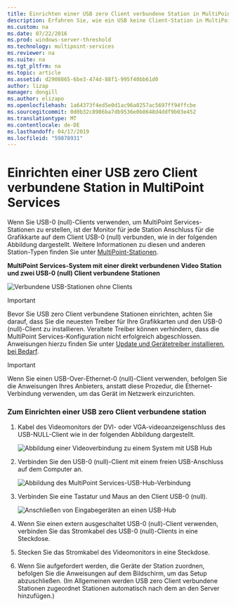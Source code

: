 ```yaml
---
title: Einrichten einer USB zero Client verbundene Station in MultiPoint Services
description: Erfahren Sie, wie ein USB keine Client-Station in MultiPoint Services erstellen
ms.custom: na
ms.date: 07/22/2016
ms.prod: windows-server-threshold
ms.technology: multipoint-services
ms.reviewer: na
ms.suite: na
ms.tgt_pltfrm: na
ms.topic: article
ms.assetid: d2908865-6be3-474d-88f1-995f40bb61d0
author: lizap
manager: dongill
ms.author: elizapo
ms.openlocfilehash: 1a64373f4ed5e0d1ac96a0257ac5697ff94ffcbe
ms.sourcegitcommit: 0d0b32c8986ba7db9536e0b8648d4ddf9b03e452
ms.translationtype: MT
ms.contentlocale: de-DE
ms.lasthandoff: 04/17/2019
ms.locfileid: "59878931"
---
```

# <a name="set-up-a-usb-zero-client-connected-station-in-multipoint-services"></a>Einrichten einer USB zero Client verbundene Station in MultiPoint Services
Wenn Sie USB-0 (null)-Clients verwenden, um MultiPoint Services-Stationen zu erstellen, ist der Monitor für jede Station Anschluss für die Grafikkarte auf dem Client USB-0 (null) verbunden, wie in der folgenden Abbildung dargestellt. Weitere Informationen zu diesen und anderen Station-Typen finden Sie unter [MultiPoint-Stationen](MultiPoint-services-Stations.md).
  
**MultiPoint Services-System mit einer direkt verbundenen Video Station und zwei USB-0 (null) Client verbundene Stationen**  
  
![Verbundene USB-Stationen ohne Clients](./media/WMS11_diagram7.gif)  
  
> [!IMPORTANT]  
> Bevor Sie USB zero Client verbundene Stationen einrichten, achten Sie darauf, dass Sie die neuesten Treiber für Ihre Grafikkarten und den USB-0 (null)-Client zu installieren. Veraltete Treiber können verhindern, dass die MultiPoint Services-Konfiguration nicht erfolgreich abgeschlossen. Anweisungen hierzu finden Sie unter [Update und Gerätetreiber installieren, bei Bedarf](Update-and-install-device-drivers-if-needed.md).  
  
> [!IMPORTANT]  
> Wenn Sie einen USB-Over-Ethernet-0 (null)-Client verwenden, befolgen Sie die Anweisungen Ihres Anbieters, anstatt diese Prozedur, die Ethernet-Verbindung verwenden, um das Gerät im Netzwerk einzurichten.  
  
### <a name="to-set-up-a-usb-zero-client-connected-station"></a>Zum Einrichten einer USB zero Client verbundene station  
  
1.  Kabel des Videomonitors der DVI- oder VGA-videoanzeigenschluss des USB-NULL-Client wie in der folgenden Abbildung dargestellt.  
  
    ![Abbildung einer Videoverbindung zu einem System mit USB Hub](./media/WMSVideoConnection.gif)  
  
2.  Verbinden Sie den USB-0 (null)-Client mit einem freien USB-Anschluss auf dem Computer an.  
  
    ![Abbildung des MultiPoint Services-USB-Hub-Verbindung](./media/WMSUSBHubConnection.gif)  
  
3.  Verbinden Sie eine Tastatur und Maus an den Client USB-0 (null).  
  
    ![Anschließen von Eingabegeräten an einen USB-Hub](./media/WMSUSBDeviceConnection.gif)  
  
4.  Wenn Sie einen extern ausgeschaltet USB-0 (null)-Client verwenden, verbinden Sie das Stromkabel des USB-0 (null)-Clients in eine Steckdose.  
  
5.  Stecken Sie das Stromkabel des Videomonitors in eine Steckdose.  
  
6.  Wenn Sie aufgefordert werden, die Geräte der Station zuordnen, befolgen Sie die Anweisungen auf dem Bildschirm, um das Setup abzuschließen. (Im Allgemeinen werden USB zero Client verbundene Stationen zugeordnet Stationen automatisch nach dem an den Server hinzufügen.)